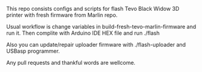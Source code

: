 This repo consists configs and scripts for flash 
Tevo Black Widow 3D printer with fresh firmware from 
Marlin repo.

Usual workflow is change variables in 
build-fresh-tevo-marlin-firmware and run it. Then 
complite with Arduino IDE HEX file and run ./flash

Also you can update/repair uploader firmware with
./flash-uploader and USBasp programmer.

Any pull requests and thankful words are wellcome.
